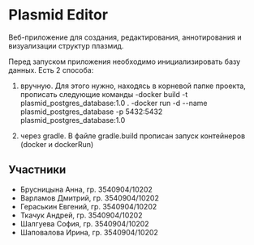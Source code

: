 # Plasmid Editor

Веб-приложение для создания, редактирования, аннотирования и визуализации структур плазмид.


Перед запуском приложения необходимо инициализировать базу данных. Есть 2 способа:
1) вручную. Для этого нужно, находясь в корневой папке проекта, прописать следующие команды
-docker build -t plasmid_postgres_database:1.0 .
-docker run -d --name plasmid_postgres_database -p 5432:5432 plasmid_postgres_database:1.0

2) через gradle. В файле gradle.build прописан запуск контейнеров (docker и dockerRun)

## Участники
* Брусницына Анна, гр. 3540904/10202
* Варламов Дмитрий, гр. 3540904/10202
* Гераськин Евгений, гр. 3540904/10202
* Ткачук Андрей, гр. 3540904/10202
* Шалгуева София, гр. 3540904/10202
* Шаповалова Ирина, гр. 3540904/10202